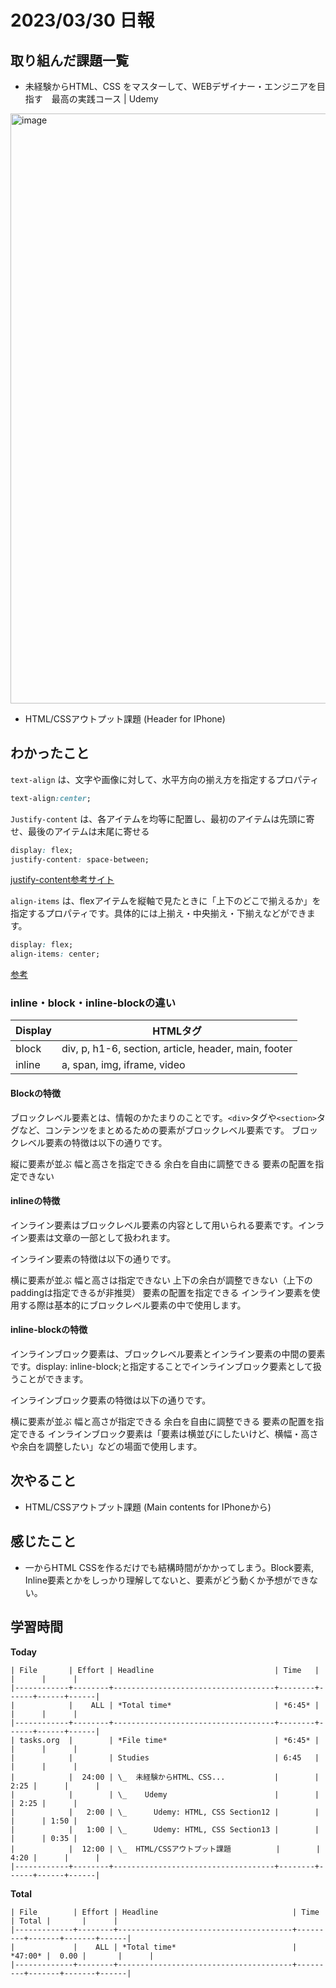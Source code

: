 # 2023/03/30 日報

## 取り組んだ課題一覧
- 未経験からHTML、CSS をマスターして、WEBデザイナー・エンジニアを目指す　最高の実践コース | Udemy 
<img width="944" alt="image" src="https://user-images.githubusercontent.com/20104403/228769734-9e154f2a-632f-4e29-a2fa-b78661cd7a6f.png">

- HTML/CSSアウトプット課題 (Header for IPhone)

## わかったこと


`text-align` は、文字や画像に対して、水平方向の揃え方を指定するプロパティ
```css
text-align:center;
```

`Justify-content` は、各アイテムを均等に配置し、最初のアイテムは先頭に寄せ、最後のアイテムは末尾に寄せる
```css
display: flex;
justify-content: space-between;
```
[justify-content参考サイト](https://developer.mozilla.org/ja/docs/Web/CSS/justify-content)


`align-items` は、flexアイテムを縦軸で見たときに「上下のどこで揃えるか」を指定するプロパティです。具体的には上揃え・中央揃え・下揃えなどができます。
```css
display: flex;
align-items: center;
```
[参考](https://zero-plus.io/media/css-align-items-how-to-use/#:~:text=align%2Ditems%3A%20center%3B%20%E3%81%AF,%E4%B8%AD%E5%A4%AE%E3%81%A7%E6%8F%83%E3%81%88%E3%82%8B%E6%8C%87%E5%AE%9A%E3%81%A7%E3%81%99%E3%80%82&text=%E5%87%BA%E5%8A%9B%E7%B5%90%E6%9E%9C-,%E5%AD%90%E8%A6%81%E7%B4%A0%EF%BC%88flex%E3%82%A2%E3%82%A4%E3%83%86%E3%83%A0%EF%BC%89%E3%81%8C%E8%A6%AA%E8%A6%81%E7%B4%A0%EF%BC%88flex%E3%82%B3%E3%83%B3%E3%83%86%E3%83%8A,%E6%8F%83%E3%81%88%E3%81%AB%E3%81%AA%E3%81%A3%E3%81%A6%E3%81%84%E3%81%BE%E3%81%99%E3%80%82)

### inline・block・inline-blockの違い

|  Display  |  HTMLタグ  |
| - | - |
|  block  |  div, p, h1-6, section, article, header, main, footer  |
|  inline  |  a, span, img, iframe, video  |

#### Blockの特徴
ブロックレベル要素とは、情報のかたまりのことです。`<div>`タグや`<section>`タグなど、コンテンツをまとめるための要素がブロックレベル要素です。
ブロックレベル要素の特徴は以下の通りです。

縦に要素が並ぶ
幅と高さを指定できる
余白を自由に調整できる
要素の配置を指定できない

#### inlineの特徴

インライン要素はブロックレベル要素の内容として用いられる要素です。インライン要素は文章の一部として扱われます。

インライン要素の特徴は以下の通りです。

横に要素が並ぶ
幅と高さは指定できない
上下の余白が調整できない（上下のpaddingは指定できるが非推奨）
要素の配置を指定できる
インライン要素を使用する際は基本的にブロックレベル要素の中で使用します。



#### inline-blockの特徴
インラインブロック要素は、ブロックレベル要素とインライン要素の中間の要素です。display: inline-block;と指定することでインラインブロック要素として扱うことができます。

インラインブロック要素の特徴は以下の通りです。

横に要素が並ぶ
幅と高さが指定できる
余白を自由に調整できる
要素の配置を指定できる
インラインブロック要素は「要素は横並びにしたいけど、横幅・高さや余白を調整したい」などの場面で使用します。



## 次やること
- HTML/CSSアウトプット課題 (Main contents for IPhoneから)

## 感じたこと
- 一からHTML CSSを作るだけでも結構時間がかかってしまう。Block要素, Inline要素とかをしっかり理解してないと、要素がどう動くか予想ができない。

## 学習時間
**Today**
```
| File       | Effort | Headline                           | Time   |      |      |      | 
|------------+--------+------------------------------------+--------+------+------+------| 
|            |    ALL | *Total time*                       | *6:45* |      |      |      | 
|------------+--------+------------------------------------+--------+------+------+------| 
| tasks.org  |        | *File time*                        | *6:45* |      |      |      | 
|            |        | Studies                            | 6:45   |      |      |      | 
|            |  24:00 | \_  未経験からHTML、CSS...           |        | 2:25 |      |      | 
|            |        | \_    Udemy                        |        |      | 2:25 |      | 
|            |   2:00 | \_      Udemy: HTML, CSS Section12 |        |      |      | 1:50 | 
|            |   1:00 | \_      Udemy: HTML, CSS Section13 |        |      |      | 0:35 | 
|            |  12:00 | \_  HTML/CSSアウトプット課題          |        | 4:20 |      |      | 
|------------+--------+------------------------------------+--------+------+------+------|

```

**Total**
```
| File        | Effort | Headline                              | Time    | Total |       |      |
|-------------+--------+---------------------------------------+---------+-------+-------+------|
|             |    ALL | *Total time*                          | *47:00* |  0.00 |       |      |
|-------------+--------+---------------------------------------+---------+-------+-------+------|
```

